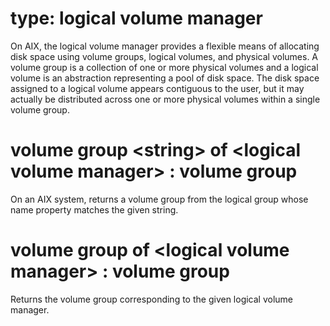# type: logical volume manager

On AIX, the logical volume manager provides a flexible means of allocating disk space using volume groups, logical volumes, and physical volumes. A volume group is a collection of one or more physical volumes and a logical volume is an abstraction representing a pool of disk space. The disk space assigned to a logical volume appears contiguous to the user, but it may actually be distributed across one or more physical volumes within a single volume group.

# volume group &lt;string&gt; of &lt;logical volume manager&gt; : volume group

On an AIX system, returns a volume group from the logical group whose name property matches the given string.

# volume group of &lt;logical volume manager&gt; : volume group

Returns the volume group corresponding to the given logical volume manager.
